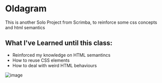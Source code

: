 # Oldagram

This is another Solo Project from Scrimba, to reinforce some css concepts and html semantics

## What I've Learned until this class:
- Reinforced my knowledge on HTML semantincs
- How to reuse CSS elements
- How to deal with weird HTML behaviours

![image](https://github.com/rafaelnacle/oldagram/assets/54647722/dd248863-2629-4d9b-8e72-74b6f5819a07)